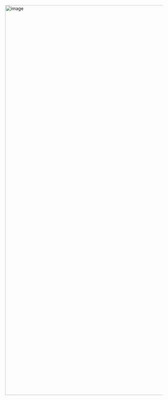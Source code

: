 <img width="1607" height="1243" alt="image" src="https://github.com/user-attachments/assets/d746b01e-3680-4c9b-90a6-950f2df308ae" />





